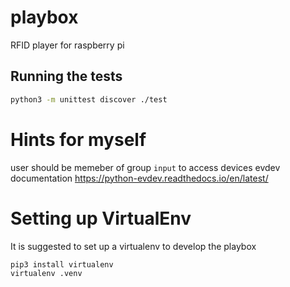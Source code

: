 # playbox
RFID player for raspberry pi


## Running the tests

```bash
python3 -m unittest discover ./test
```

# Hints for myself
user should be memeber of group `input` to access devices
evdev documentation
https://python-evdev.readthedocs.io/en/latest/

# Setting up VirtualEnv

It is suggested to set up a virtualenv to develop the playbox

```bash
pip3 install virtualenv
virtualenv .venv
```